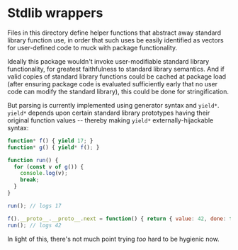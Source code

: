 # Stdlib wrappers

Files in this directory define helper functions that abstract away standard
library function use, in order that such uses be easily identified as vectors
for user-defined code to muck with package functionality.

Ideally this package wouldn't invoke user-modifiable standard library
functionality, for greatest faithfulness to standard library semantics.  And if
valid copies of standard library functions could be cached at package load
(after ensuring package code is evaluated sufficiently early that no user code
can modify the standard library), this could be done for stringification.

But parsing is currently implemented using generator syntax and `yield*`.
`yield*` depends upon certain standard library prototypes having their original
function values -- thereby making `yield*` externally-hijackable syntax:

```js
function* f() { yield 17; }
function* g() { yield* f(); }

function run() {
  for (const v of g()) {
    console.log(v);
    break;
  }
}

run(); // logs 17

f().__proto__.__proto__.next = function() { return { value: 42, done: false }; };
run(); // logs 42
```

In light of this, there's not much point trying *too* hard to be hygienic now.
